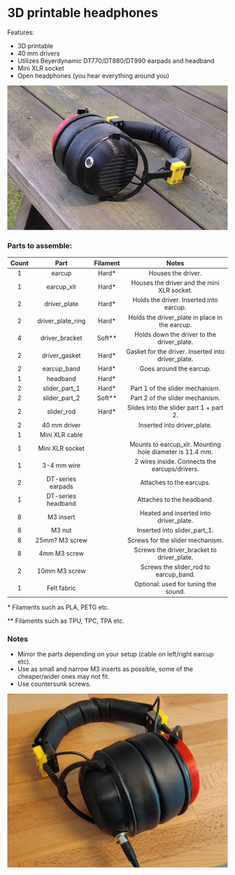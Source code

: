 # 3D printable headphones

Features:
* 3D printable
* 40 mm drivers
* Utilizes Beyerdynamic DT770/DT880/DT990 earpads and headband
* Mini XLR socket
* Open headphones (you hear everything around you)

![prototype_image_2](./docs/images/image_2.jpg)

### Parts to assemble:
| Count | Part               | Filament | Notes                                                    |
|:-----:|:------------------:|:--------:|:--------------------------------------------------------:|
| 1     | earcup             | Hard*    | Houses the driver.                                       |
| 1     | earcup_xlr         | Hard*    | Houses the driver and the mini XLR socket.               |
| 2     | driver_plate       | Hard*    | Holds the driver. Inserted into earcup.                  |
| 2     | driver_plate_ring  | Hard*    | Holds the driver_plate in place in the earcup.           |
| 4     | driver_bracket     | Soft**   | Holds down the driver to the driver_plate.               |
| 2     | driver_gasket      | Hard*    | Gasket for the driver. Inserted into driver_plate.       |
| 2     | earcup_band        | Hard*    | Goes around the earcup.                                  |
| 1     | headband           | Hard*    |                                                          |
| 2     | slider_part_1      | Hard*    | Part 1 of the slider mechanism.                          |
| 2     | slider_part_2      | Soft**   | Part 2 of the slider mechanism.                          |
| 2     | slider_rod         | Hard*    | Slides into the slider part 1 + part 2.                  |
| 2     | 40 mm driver       |          | Inserted into driver_plate.                              |
| 1     | Mini XLR cable     |          |                                                          |
| 1     | Mini XLR socket    |          | Mounts to earcup_xlr. Mounting hole diameter is 11.4 mm. |
| 1     | 3-4 mm wire        |          | 2 wires inside. Connects the earcups/drivers.            |
| 2     | DT-series earpads  |          | Attaches to the earcups.                                 |
| 1     | DT-series headband |          | Attaches to the headband.                                |
| 8     | M3 insert          |          | Heated and inserted into driver_plate.                   |
| 8     | M3 nut             |          | Inserted into slider_part_1.                             |
| 8     | 25mm? M3 screw     |          | Screws for the slider mechanism.                         |
| 8     | 4mm M3 screw       |          | Screws the driver_bracket to driver_plate.               |
| 2     | 10mm M3 screw      |          | Screws the slider_rod to earcup_band.                    |
| 1     | Felt fabric        |          | Optional: used for tuning the sound.                     |

\* Filaments such as PLA, PETG etc.

\** Filaments such as TPU, TPC, TPA etc.

### Notes
* Mirror the parts depending on your setup (cable on left/right earcup etc).
* Use as small and narrow M3 inserts as possible, some of the cheaper/wider ones may not fit.
* Use countersunk screws.

![prototype_image_1](./docs/images/image_1.jpg)
